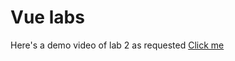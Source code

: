 # Vue labs

Here's a demo video of lab 2 as requested [Click me](https://files.catbox.moe/r43bgq.mp4)
